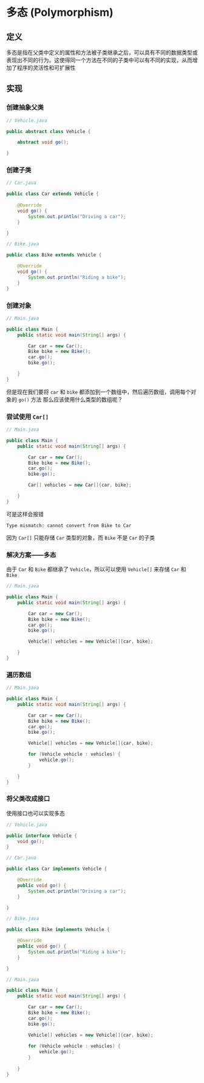 # 多态 (Polymorphism)

## 定义

多态是指在父类中定义的属性和方法被子类继承之后，可以具有不同的数据类型或表现出不同的行为。这使得同一个方法在不同的子类中可以有不同的实现，从而增加了程序的灵活性和可扩展性

## 实现

### 创建抽象父类

```java
// Vehicle.java

public abstract class Vehicle {

    abstract void go();

}
```

### 创建子类

```java
// Car.java

public class Car extends Vehicle {
    
    @Override
    void go() {
        System.out.println("Driving a car");
    }

}
```

```java
// Bike.java

public class Bike extends Vehicle {

    @Override
    void go() {
        System.out.println("Riding a bike");
    }
}
```

### 创建对象

```java
// Main.java

public class Main {
    public static void main(String[] args) {

        Car car = new Car();
        Bike bike = new Bike();
        car.go();
        bike.go();

    }
}
```

但是现在我们要将 `car` 和 `bike` 都添加到一个数组中，然后遍历数组，调用每个对象的 `go()` 方法
那么应该使用什么类型的数组呢？

### 尝试使用 `Car[]`

```java
// Main.java

public class Main {
    public static void main(String[] args) {

        Car car = new Car();
        Bike bike = new Bike();
        car.go();
        bike.go();

        Car[] vehicles = new Car[]{car, bike};

    }
}
```

可是这样会报错

```
Type mismatch: cannot convert from Bike to Car
```

因为 `Car[]` 只能存储 `Car` 类型的对象，而 `Bike` 不是 `Car` 的子类

### 解决方案——多态

由于 `Car` 和 `Bike` 都继承了 `Vehicle`，所以可以使用 `Vehicle[]` 来存储 `Car` 和 `Bike`

```java
// Main.java

public class Main {
    public static void main(String[] args) {

        Car car = new Car();
        Bike bike = new Bike();
        car.go();
        bike.go();

        Vehicle[] vehicles = new Vehicle[]{car, bike};

    }
}
```

### 遍历数组

```java
// Main.java

public class Main {
    public static void main(String[] args) {

        Car car = new Car();
        Bike bike = new Bike();
        car.go();
        bike.go();

        Vehicle[] vehicles = new Vehicle[]{car, bike};

        for (Vehicle vehicle : vehicles) {
            vehicle.go();
        }

    }
}
```

### 将父类改成接口

使用接口也可以实现多态

```java
// Vehicle.java

public interface Vehicle {
    void go();
}
```

```java
// Car.java

public class Car implements Vehicle {

    @Override
    public void go() {
        System.out.println("Driving a car");
    }

}
```

```java
// Bike.java

public class Bike implements Vehicle {

    @Override
    public void go() {
        System.out.println("Riding a bike");
    }

}
```

```java
// Main.java

public class Main {
    public static void main(String[] args) {

        Car car = new Car();
        Bike bike = new Bike();
        car.go();
        bike.go();

        Vehicle[] vehicles = new Vehicle[]{car, bike};
        
        for (Vehicle vehicle : vehicles) {
            vehicle.go();
        }
        
    }
}